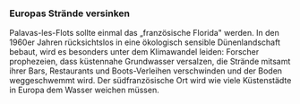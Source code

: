 ### Europas Strände versinken

Palavas-les-Flots sollte einmal das „französische Florida" werden. In den 1960er Jahren rücksichtslos in eine ökologisch sensible Dünenlandschaft bebaut, wird es besonders unter dem Klimawandel leiden: Forscher prophezeien, dass küstennahe Grundwasser versalzen, die Strände mitsamt ihrer Bars, Restaurants und Boots-Verleihen verschwinden und der Boden weggeschwemmt wird. Der südfranzösische Ort wird wie viele Küstenstädte in Europa dem Wasser weichen müssen.
